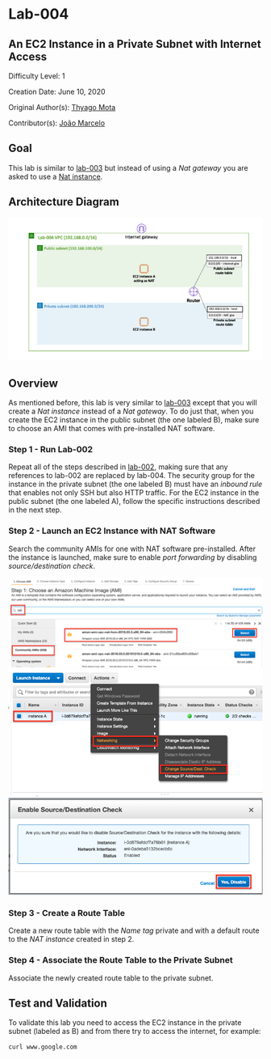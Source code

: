 # Lab-004

## An EC2 Instance in a Private Subnet with Internet Access

Difficulty Level: 1

Creation Date: June 10, 2020

Original Author(s): [Thyago Mota](https://github.com/thyagomota)

Contributor(s): [João Marcelo](https://github.com/jmhal)

## Goal
This lab is similar to [lab-003](../lab-003) but instead of using a *Nat gateway* you are asked to use a [Nat instance](https://docs.aws.amazon.com/vpc/latest/userguide/VPC_NAT_Instance.html).

## Architecture Diagram
![lab-004-arch-01](images/lab-004-arch-01.png)

## Overview

As mentioned before, this lab is very similar to [lab-003](../lab-003) except that you will create a *Nat instance* instead of a *Nat gateway*.  To do just that, when you create the EC2 instance in the public subnet (the one labeled B), make sure to choose an AMI that comes with pre-installed NAT software.

### Step 1 - Run Lab-002
Repeat all of the steps described in [lab-002](../lab-002), making sure that any references to lab-002 are replaced by lab-004. The security group for the instance in the private subnet (the one labeled B) must have an *inbound rule* that enables not only SSH but also HTTP traffic. For the EC2 instance in the public subnet (the one labeled A), follow the specific instructions described in the next step.

### Step 2 - Launch an EC2 Instance with NAT Software
Search the community AMIs for one with NAT software pre-installed. After the instance is launched, make sure to enable *port forwarding* by disabling *source/destination check*.

![lab-004-scrn-01](images/lab-004-scrn-01.png)
![lab-004-scrn-02](images/lab-004-scrn-02.png)
![lab-004-scrn-03](images/lab-004-scrn-03.png)

### Step 3 - Create a Route Table
Create a new route table with the *Name tag* private and with a default route to the *NAT instance* created in step 2.

### Step 4 - Associate the Route Table to the Private Subnet
Associate the newly created route table to the private subnet.

## Test and Validation
To validate this lab you need to access the EC2 instance in the private subnet (labeled as B) and from there try to access the internet, for example:

```
curl www.google.com
```
